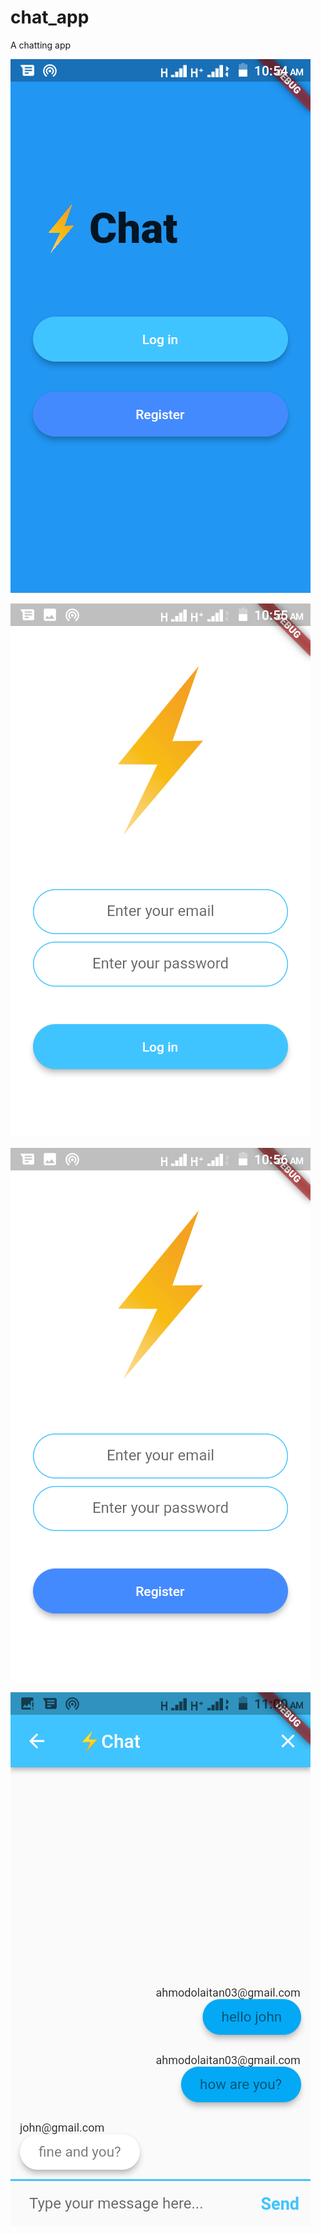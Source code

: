# chat_app

A chatting app


![Screenshot_20220111-105446](https://github.com/Ahmodiyy/chat_app/blob/master/images/Screenshot_20220111-105446.png)

![Screenshot_20220111-105554](https://github.com/Ahmodiyy/chat_app/blob/master/images/Screenshot_20220111-105554.png)

![Screenshot_20220111-105615](https://github.com/Ahmodiyy/chat_app/blob/master/images/Screenshot_20220111-105615.png)

![Screenshot_20220111-110027](https://github.com/Ahmodiyy/chat_app/blob/master/images/Screenshot_20220111-110027.png)
